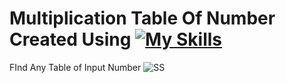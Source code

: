 # Multiplication Table Of Number Created Using [![My Skills](https://skillicons.dev/icons?i=html,css,javascript)](https://skillicons.dev)
 FInd Any Table of Input Number
![SS](https://github.com/Kingsman119/Multiplication-Table-Of-Number/assets/154053800/3a7fc469-ea27-4c46-b5ee-a4d8c6abfb4f)
